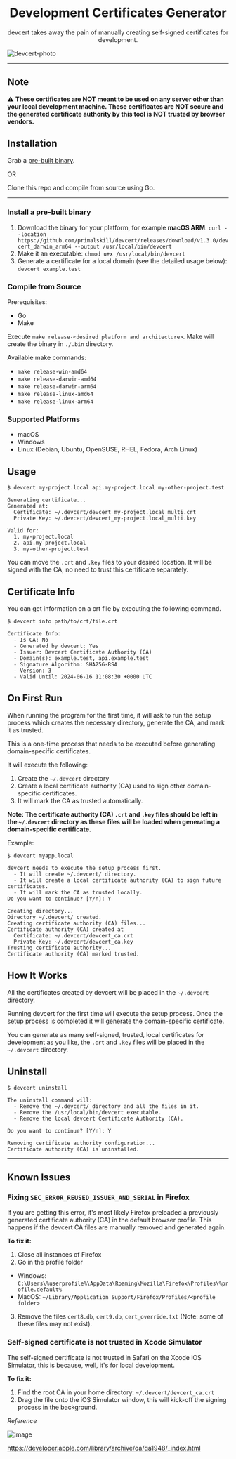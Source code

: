 <h1 align="center">Development Certificates Generator</h1>

<div align="center">devcert takes away the pain of manually creating self-signed certificates for development.</div>

![devcert-photo](https://user-images.githubusercontent.com/489775/167084056-4cf4a8f8-ff49-4ccc-b5de-a3c110ccbd01.png)

------------

## Note

:warning: **These certificates are NOT meant to be used on any server other than your local development machine. These certificates are NOT secure and the generated certificate authority by this tool is NOT trusted by browser vendors.**

## Installation

Grab a [pre-built binary](https://github.com/primalskill/devcert/releases).

OR

Clone this repo and compile from source using Go.

------------

### Install a pre-built binary

1. Download the binary for your platform, for example **macOS ARM**: `curl --location https://github.com/primalskill/devcert/releases/download/v1.3.0/devcert_darwin_arm64 --output /usr/local/bin/devcert`
2. Make it an executable: `chmod u+x /usr/local/bin/devcert`
3. Generate a certificate for a local domain (see the detailed usage below): `devcert example.test`

### Compile from Source

Prerequisites:

- Go
- Make

Execute `make release-<desired platform and architecture>`. Make will create the binary in `./.bin` directory.

Available make commands:

- `make release-win-amd64`
- `make release-darwin-amd64`
- `make release-darwin-arm64`
- `make release-linux-amd64`
- `make release-linux-arm64`

### Supported Platforms

- macOS
- Windows
- Linux (Debian, Ubuntu, OpenSUSE, RHEL, Fedora, Arch Linux)

## Usage

```shell
$ devcert my-project.local api.my-project.local my-other-project.test

Generating certificate...
Generated at:
  Certificate: ~/.devcert/devcert_my-project.local_multi.crt
  Private Key: ~/.devcert/devcert_my-project.local_multi.key

Valid for:
  1. my-project.local
  2. api.my-project.local
  3. my-other-project.test
```

You can move the `.crt` and `.key` files to your desired location. It will be signed with the CA, no need to trust this certificate separately.

## Certificate Info

You can get information on a crt file by executing the following command.

```shell
$ devcert info path/to/crt/file.crt

Certificate Info:
  - Is CA: No
  - Generated by devcert: Yes
  - Issuer: Devcert Certificate Authority (CA)
  - Domain(s): example.test, api.example.test
  - Signature Algorithm: SHA256-RSA
  - Version: 3
  - Valid Until: 2024-06-16 11:08:30 +0000 UTC
```

## On First Run

When running the program for the first time, it will ask to run the setup process which creates the necessary directory, generate the CA, and mark it as trusted.

This is a one-time process that needs to be executed before generating domain-specific certificates.

It will execute the following:

1. Create the `~/.devcert` directory
2. Create a local certificate authority (CA) used to sign other domain-specific certificates.
3. It will mark the CA as trusted automatically.

**Note: The certificate authority (CA) `.crt` and `.key` files should be left in the `~/.devcert` directory as these files will be loaded when generating a domain-specific certificate.**

Example:

```shell
$ devcert myapp.local

devcert needs to execute the setup process first.
  - It will create ~/.devcert/ directory.
  - It will create a local certificate authority (CA) to sign future certificates.
  - It will mark the CA as trusted locally.
Do you want to continue? [Y/n]: Y

Creating directory...
Directory ~/.devcert/ created.
Creating certificate authority (CA) files...
Certificate authority (CA) created at
  Certificate: ~/.devcert/devcert_ca.crt
  Private Key: ~/.devcert/devcert_ca.key
Trusting certificate authority...
Certificate authority (CA) marked trusted.
```

## How It Works

All the certificates created by devcert will be placed in the `~/.devcert` directory.

Running devcert for the first time will execute the setup process. Once the setup process is completed it will generate the domain-specific certificate.

You can generate as many self-signed, trusted, local certificates for development as you like, the `.crt` and `.key` files will be placed in the `~/.devcert` directory.

## Uninstall

```shell
$ devcert uninstall

The uninstall command will:
  - Remove the ~/.devcert/ directory and all the files in it.
  - Remove the /usr/local/bin/devcert executable.
  - Remove the local devcert Certificate Authority (CA).
  
Do you want to continue? [Y/n]: Y

Removing certificate authority configuration...
Certificate authority (CA) is uninstalled.
```

------------

## Known Issues

### Fixing `SEC_ERROR_REUSED_ISSUER_AND_SERIAL` in Firefox

If you are getting this error, it's most likely Firefox preloaded a previously generated certificate authority (CA) in the default browser profile. This happens if the devcert CA files are manually removed and generated again.

**To fix it:**

1. Close all instances of Firefox
2. Go in the profile folder

- Windows: `C:\Users\%userprofile%\AppData\Roaming\Mozilla\Firefox\Profiles\%profile.default%`
- MacOS: `~/Library/Application Support/Firefox/Profiles/<profile folder>`

3. Remove the files `cert8.db`, `cert9.db`, `cert_override.txt` (Note: some of these files may not exist).

### Self-signed certificate is not trusted in Xcode Simulator

The self-signed certificate is not trusted in Safari on the Xcode iOS Simulator, this is because, well, it's for local development.

**To fix it:**

1. Find the root CA in your home directory: `~/.devcert/devcert_ca.crt`
2. Drag the file onto the iOS Simulator window, this will kick-off the signing process in the background.

_Reference_

![image](https://user-images.githubusercontent.com/489775/221010171-be029b35-ddc8-4300-b06f-dac902ac8255.png)

<https://developer.apple.com/library/archive/qa/qa1948/_index.html>
